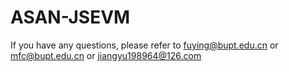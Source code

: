 # ASAN-JSEVM
If you have any questions, please refer to fuying@bupt.edu.cn or mfc@bupt.edu.cn or jiangyu198964@126.com
